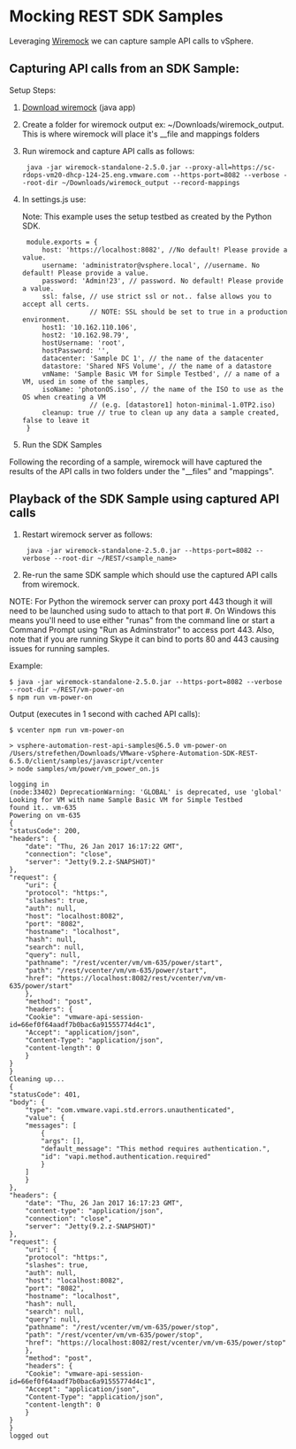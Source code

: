 # Mocking REST SDK Samples

Leveraging [Wiremock](http://wiremock.org/docs/running-standalone/) we can capture sample API calls to vSphere.

## Capturing API calls from an SDK Sample:

Setup Steps:

1. [Download wiremock](http://repo1.maven.org/maven2/com/github/tomakehurst/wiremock-standalone/2.5.0/wiremock-standalone-2.5.0.jar) (java app)
2. Create a folder for wiremock output ex: ~/Downloads/wiremock_output. This is where wiremock will place it's __file and mappings folders
3. Run wiremock and capture API calls as follows:

        java -jar wiremock-standalone-2.5.0.jar --proxy-all=https://sc-rdops-vm20-dhcp-124-25.eng.vmware.com --https-port=8082 --verbose --root-dir ~/Downloads/wiremock_output --record-mappings

4. In settings.js use:

    Note: This example uses the setup testbed as created by the Python SDK.

        module.exports = {
            host: 'https://localhost:8082', //No default! Please provide a value.
            username: 'administrator@vsphere.local', //username. No default! Please provide a value.
            password: 'Admin!23', // password. No default! Please provide a value.
            ssl: false, // use strict ssl or not.. false allows you to accept all certs.
                        // NOTE: SSL should be set to true in a production environment.
            host1: '10.162.110.106',
            host2: '10.162.98.79',
            hostUsername: 'root',
            hostPassword: '',
            datacenter: 'Sample DC 1', // the name of the datacenter
            datastore: 'Shared NFS Volume', // the name of a datastore
            vmName: 'Sample Basic VM for Simple Testbed', // a name of a VM, used in some of the samples,
            isoName: 'photonOS.iso', // the name of the ISO to use as the OS when creating a VM
                        // (e.g. [datastore1] hoton-minimal-1.0TP2.iso)
            cleanup: true // true to clean up any data a sample created, false to leave it
        }

5. Run the SDK Samples

Following the recording of a sample, wiremock will have captured the results of the API calls
in two folders under the "__files" and "mappings".

## Playback of the SDK Sample using captured API calls

1. Restart wiremock server as follows:

        java -jar wiremock-standalone-2.5.0.jar --https-port=8082 --verbose --root-dir ~/REST/<sample_name>

2. Re-run the same SDK sample which should use the captured API calls from wiremock.

NOTE: For Python the wiremock server can proxy port 443 though it will need to be launched using sudo to attach to that port #. On Windows this means
you'll need to use either "runas" from the command line or start a Command Prompt using "Run as Adminstrator" to access port 443. Also, note that if you are running
Skype it can bind to ports 80 and 443 causing issues for running samples.

Example:

    $ java -jar wiremock-standalone-2.5.0.jar --https-port=8082 --verbose --root-dir ~/REST/vm-power-on
    $ npm run vm-power-on

Output (executes in 1 second with cached API calls):

    $ vcenter npm run vm-power-on

    > vsphere-automation-rest-api-samples@6.5.0 vm-power-on /Users/strefethen/Downloads/VMware-vSphere-Automation-SDK-REST-6.5.0/client/samples/javascript/vcenter
    > node samples/vm/power/vm_power_on.js

    logging in
    (node:33402) DeprecationWarning: 'GLOBAL' is deprecated, use 'global'
    Looking for VM with name Sample Basic VM for Simple Testbed
    found it.. vm-635
    Powering on vm-635
    {
    "statusCode": 200,
    "headers": {
        "date": "Thu, 26 Jan 2017 16:17:22 GMT",
        "connection": "close",
        "server": "Jetty(9.2.z-SNAPSHOT)"
    },
    "request": {
        "uri": {
        "protocol": "https:",
        "slashes": true,
        "auth": null,
        "host": "localhost:8082",
        "port": "8082",
        "hostname": "localhost",
        "hash": null,
        "search": null,
        "query": null,
        "pathname": "/rest/vcenter/vm/vm-635/power/start",
        "path": "/rest/vcenter/vm/vm-635/power/start",
        "href": "https://localhost:8082/rest/vcenter/vm/vm-635/power/start"
        },
        "method": "post",
        "headers": {
        "Cookie": "vmware-api-session-id=66ef0f64aadf7b0bac6a91555774d4c1",
        "Accept": "application/json",
        "Content-Type": "application/json",
        "content-length": 0
        }
    }
    }
    Cleaning up...
    {
    "statusCode": 401,
    "body": {
        "type": "com.vmware.vapi.std.errors.unauthenticated",
        "value": {
        "messages": [
            {
            "args": [],
            "default_message": "This method requires authentication.",
            "id": "vapi.method.authentication.required"
            }
        ]
        }
    },
    "headers": {
        "date": "Thu, 26 Jan 2017 16:17:23 GMT",
        "content-type": "application/json",
        "connection": "close",
        "server": "Jetty(9.2.z-SNAPSHOT)"
    },
    "request": {
        "uri": {
        "protocol": "https:",
        "slashes": true,
        "auth": null,
        "host": "localhost:8082",
        "port": "8082",
        "hostname": "localhost",
        "hash": null,
        "search": null,
        "query": null,
        "pathname": "/rest/vcenter/vm/vm-635/power/stop",
        "path": "/rest/vcenter/vm/vm-635/power/stop",
        "href": "https://localhost:8082/rest/vcenter/vm/vm-635/power/stop"
        },
        "method": "post",
        "headers": {
        "Cookie": "vmware-api-session-id=66ef0f64aadf7b0bac6a91555774d4c1",
        "Accept": "application/json",
        "Content-Type": "application/json",
        "content-length": 0
        }
    }
    }
    logged out




